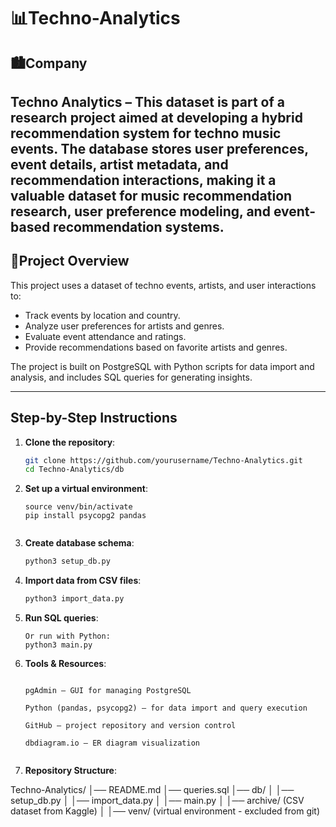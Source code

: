 # 📊Techno-Analytics

## 🏙️Company
**Techno Analytics** – This dataset is part of a research project aimed at developing a hybrid recommendation system for techno music events. The database stores user preferences, event details, artist metadata, and recommendation interactions, making it a valuable dataset for music recommendation research, user preference modeling, and event-based recommendation systems.
---

## 📌Project Overview
This project uses a dataset of techno events, artists, and user interactions to:  
- Track events by location and country.  
- Analyze user preferences for artists and genres.  
- Evaluate event attendance and ratings.  
- Provide recommendations based on favorite artists and genres.  

The project is built on PostgreSQL with Python scripts for data import and analysis, and includes SQL queries for generating insights.

---

## Step-by-Step Instructions

1. **Clone the repository**:
   ```bash
   git clone https://github.com/yourusername/Techno-Analytics.git
   cd Techno-Analytics/db

2. **Set up a virtual environment**:

    ```python3 -m venv venv
    source venv/bin/activate
    pip install psycopg2 pandas


3. **Create database schema**:

    ```bash
    python3 setup_db.py

4. **Import data from CSV files**:

    ```bash
    python3 import_data.py


5. **Run SQL queries**:

    ```Open queries.sql in pgAdmin and execute queries directly.
    Or run with Python:
    python3 main.py

6. **Tools & Resources**:

    ```PostgreSQL – relational database system

    pgAdmin – GUI for managing PostgreSQL

    Python (pandas, psycopg2) – for data import and query execution

    GitHub – project repository and version control

    dbdiagram.io – ER diagram visualization


7. **Repository Structure**:

Techno-Analytics/
│── README.md
│── queries.sql
│── db/
│   │── setup_db.py
│   │── import_data.py
│   │── main.py
│   │── archive/ (CSV dataset from Kaggle)
│   │── venv/ (virtual environment - excluded from git)

